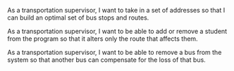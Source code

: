 As a transportation supervisor, I want to take in a set of addresses so that I can build an optimal set of bus stops and routes.

As a transportation supervisor, I want to be able to add or remove a student from the program so that it alters only the route that affects them.

As a transportation supervisor, I want to be able to remove a bus from the system so that another bus can compensate for the loss of that bus.